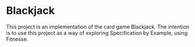 Blackjack
=========

This project is an implementation of the card game Blackjack.
The intention is to use this project as a way of exploring Specification by Example, using Fitnesse.

